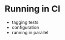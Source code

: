 # Running in CI

- tagging tests
- configuration
- running in parallel

<!--
- Cypress really pushed hard on the idea of running your end to end test on your pull requests, or even on every commit
- it came at the time when CI/CD pipelines were getting integrated left and right in companies
- but as your project grows, you may get to a point where your build finishes in 1 minute, but your e2e tests run for 45 - everyone hates that, and for once again, testing is becoming a liability
-->
